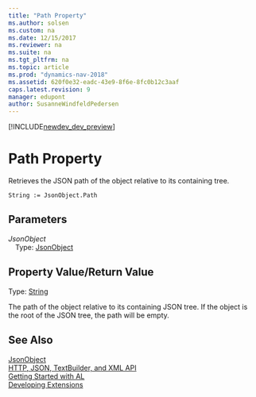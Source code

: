 ```yaml
---
title: "Path Property"
ms.author: solsen
ms.custom: na
ms.date: 12/15/2017
ms.reviewer: na
ms.suite: na
ms.tgt_pltfrm: na
ms.topic: article
ms.prod: "dynamics-nav-2018"
ms.assetid: 620f0e32-eadc-43e9-8f6e-8fc0b12c3aaf
caps.latest.revision: 9
manager: edupont
author: SusanneWindfeldPedersen
---
```


[!INCLUDE[newdev_dev_preview](../includes/newdev_dev_preview.md)]

# Path Property
Retrieves the JSON path of the object relative to its containing tree.

```
String := JsonObject.Path
```

## Parameters
*JsonObject*  
&emsp;Type: [JsonObject](jsonobject-class.md)

## Property Value/Return Value
Type: [String](../datatypes/devenv-text-data-type.md)

The path of the object relative to its containing JSON tree.
If the object is the root of the JSON tree, the path will be empty.

## See Also
[JsonObject](jsonobject-class.md)  
[HTTP, JSON, TextBuilder, and XML API](../devenv-restapi-overview.md)  
[Getting Started with AL](../devenv-get-started.md)  
[Developing Extensions](../devenv-dev-overview.md)  
